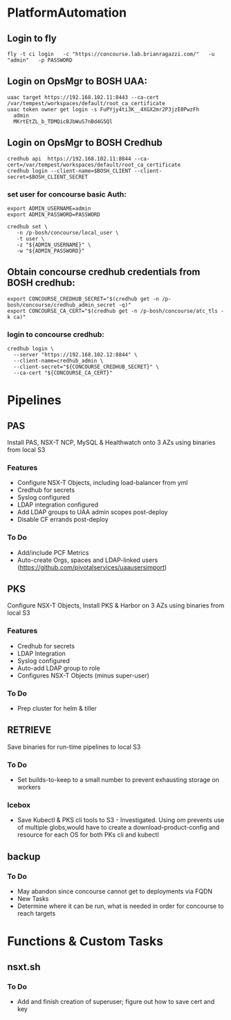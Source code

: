# PlatformAutomation

## Login to fly
```
fly -t ci login   -c "https://concourse.lab.brianragazzi.com/"   -u "admin"   -p PASSWORD
```

## Login on OpsMgr to BOSH UAA:
```
uaac target https://192.168.102.11:8443 --ca-cert /var/tempest/workspaces/default/root_ca_certificate
uaac token owner get login -s FuPYjy4ti3K__4XGX2mr2P3jzE0PwzFh
  admin
  MKrtEtZL_b_TDMQicBJbWuS7nBd4G5Ql
```


## Login on OpsMgr to BOSH Credhub
```
credhub api  https://192.168.102.11:8844 --ca-cert=/var/tempest/workspaces/default/root_ca_certificate
credhub login --client-name=$BOSH_CLIENT --client-secret=$BOSH_CLIENT_SECRET

```
### set user for concourse basic Auth:
```
export ADMIN_USERNAME=admin
export ADMIN_PASSWORD=PASSWORD

credhub set \
   -n /p-bosh/concourse/local_user \
   -t user \
   -z "${ADMIN_USERNAME}" \
   -w "${ADMIN_PASSWORD}"
```

## Obtain concourse credhub credentials from BOSH credhub:
```
export CONCOURSE_CREDHUB_SECRET="$(credhub get -n /p-bosh/concourse/credhub_admin_secret -q)"
export CONCOURSE_CA_CERT="$(credhub get -n /p-bosh/concourse/atc_tls -k ca)"
```
### login to concourse credhub:
```
credhub login \
  --server "https://192.168.102.12:8844" \
  --client-name=credhub_admin \
  --client-secret="${CONCOURSE_CREDHUB_SECRET}" \
  --ca-cert "${CONCOURSE_CA_CERT}"
```





# Pipelines

## PAS
Install PAS, NSX-T NCP, MySQL & Healthwatch onto 3 AZs using binaries from local S3

### Features ###
* Configure NSX-T Objects, including load-balancer from yml
* Credhub for secrets
* Syslog configured
* LDAP integration configured
* Add LDAP groups to UAA admin scopes post-deploy
* Disable CF errands post-deploy

### To Do ###
* Add/include PCF Metrics
* Auto-create Orgs, spaces and LDAP-linked users (https://github.com/pivotalservices/uaausersimport)

## PKS
Configure NSX-T Objects, Install PKS & Harbor on 3 AZs using binaries from local S3

### Features ###
* Credhub for secrets
* LDAP Integration
* Syslog configured
* Auto-add LDAP group to role
* Configures NSX-T Objects (minus super-user)

### To Do ###
* Prep cluster for helm & tiller



## RETRIEVE
Save binaries for run-time pipelines to local S3

### To Do ###
* Set builds-to-keep to a small number to prevent exhausting storage on workers

### Icebox ###
* Save Kubectl & PKS cli tools to S3 - Investigated.  Using om prevents use of multiple globs,would have to create a download-product-config and resource for each OS for both PKs cli and kubectl


## backup

### To Do ###
* May abandon since concourse cannot get to deployments via FQDN
* New Tasks
* Determine where it can be run, what is needed in order for concourse to reach targets


# Functions & Custom Tasks
## nsxt.sh
### To Do ###
* Add and finish creation of superuser; figure out how to save cert and key
